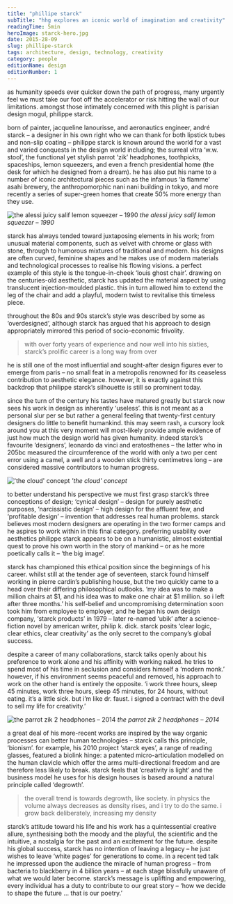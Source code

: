 ```yaml
---
title: "phillipe starck"
subTitle: "hhg explores an iconic world of imagination and creativity"
readingTime: 5min
heroImage: starck-hero.jpg
date: 2015-28-09
slug: phillipe-starck
tags: architecture, design, technology, creativity
category: people
editionName: design
editionNumber: 1
---
```


as humanity speeds ever quicker down the path of progress, many urgently feel we must take our foot off the accelerator or risk hitting the wall of our limitations. amongst those intimately concerned with this plight is parisian design mogul, philippe starck.

born of painter, jacqueline lanourisse, and aeronautics engineer, andré starck – a designer in his own right who we can thank for both lipstick tubes and non-slip coating – philippe starck is known around the world for a vast and varied conquests in the design world including; the surreal vitra ‘w.w. stool’, the functional yet stylish parrot ‘zik’ headphones, toothpicks, spaceships, lemon squeezers, and even a french presidential home (the desk for which he designed from a dream). he has also put his name to a number of iconic architectural pieces such as the infamous ‘la flamme’ asahi brewery, the anthropomorphic nani nani building in tokyo, and more recently a series of super-green homes that create 50% more energy than they use.

![the alessi juicy salif lemon squeezer – 1990](alessi.jpg)
*the alessi juicy salif lemon squeezer – 1990*

starck has always tended toward juxtaposing elements in his work; from unusual material components, such as velvet with chrome or glass with stone, through to humorous mixtures of traditional and modern. his designs are often curved, feminine shapes and he makes use of modern materials and technological processes to realise his flowing visions. a perfect example of this style is the tongue-in-cheek ‘louis ghost chair’. drawing on the centuries-old aesthetic, starck has updated the material aspect by using translucent injection-moulded plastic. this in turn allowed him to extend the leg of the chair and add a playful, modern twist to revitalise this timeless piece.

throughout the 80s and 90s starck’s style was described by some as ‘overdesigned’, although starck has argued that his approach to design appropriately mirrored this period of socio-economic frivolity.

>with over forty years of experience and now well into his sixties, starck’s prolific career is a long way from over

he is still one of the most influential and sought-after design figures ever to emerge from paris – no small feat in a metropolis renowned for its ceaseless contribution to aesthetic elegance. however, it is exactly against this backdrop that philippe starck’s silhouette is still so prominent today.

since the turn of the century his tastes have matured greatly but starck now sees his work in design as inherently ‘useless’. this is not meant as a personal slur per se but rather a general feeling that twenty-first century designers do little to benefit humankind. this may seem rash, a cursory look around you at this very moment will most-likely provide ample evidence of just how much the design world has given humanity. indeed starck’s favourite ‘designers’, leonardo da vinci and eratosthenes – the latter who in 205bc measured the circumference of the world with only a two per cent error using a camel, a well and a wooden stick thirty centimetres long – are considered massive contributors to human progress.

!['the cloud' concept](cloud.jpg)
*'the cloud' concept*

to better understand his perspective we must first grasp starck’s three conceptions of design; ‘cynical design’ – design for purely aesthetic purposes, ‘narcissistic design’ – high design for the affluent few, and ‘profitable design’ – invention that addresses real human problems. starck believes most modern designers are operating in the two former camps and he aspires to work within in this final category. preferring usability over aesthetics philippe starck appears to be on a humanistic, almost existential quest to prove his own worth in the story of mankind – or as he more poetically calls it – ‘the big image’.

starck has championed this ethical position since the beginnings of his career. whilst still at the tender age of seventeen, starck found himself working in pierre cardin’s publishing house, but the two quickly came to a head over their differing philosophical outlooks. ‘my idea was to make a million chairs at $1, and his idea was to make one chair at $1 million. so i left after three months.’ his self-belief and uncompromising determination soon took him from employee to employer, and he began his own design company, ‘starck products’ in 1979 – later re-named ‘ubik’ after a science-fiction novel by american writer, philip k. dick. starck posits ‘clear logic, clear ethics, clear creativity’ as the only secret to the company’s global success.

despite a career of many collaborations, starck talks openly about his preference to work alone and his affinity with working naked. he tries to spend most of his time in seclusion and considers himself a ‘modern monk.’ however, if his environment seems peaceful and removed, his approach to work on the other hand is entirely the opposite. ‘i work three hours, sleep 45 minutes, work three hours, sleep 45 minutes, for 24 hours, without eating. it’s a little sick. but i’m like dr. faust. i signed a contract with the devil to sell my life for creativity.’

![the parrot zik 2 headphones – 2014](parrot-zik-2.jpg)
*the parrot zik 2 headphones – 2014*

a great deal of his more-recent works are inspired by the way organic processes can better human technologies – starck calls this principle, ‘bionism’. for example, his 2010 project ‘starck eyes’, a range of reading glasses, featured a biolink hinge: a patented micro-articulation modelled on the human clavicle which offer the arms multi-directional freedom and are therefore less likely to break. starck feels that ‘creativity is light’ and the business model he uses for his design houses is based around a natural principle called ‘degrowth’.

>the overall trend is towards degrowth, like society. in physics the volume always decreases as density rises, and i try to do the same. i grow back deliberately, increasing my density

starck’s attitude toward his life and his work has a quintessential creative allure, synthesising both the moody and the playful, the scientific and the intuitive, a nostalgia for the past and an excitement for the future. despite his global success, starck has no intention of leaving a legacy – he just wishes to leave ‘white pages’ for generations to come. in a recent ted talk he impressed upon the audience the miracle of human progress – from bacteria to blackberry in 4 billion years – at each stage blissfully unaware of what we would later become. starck’s message is uplifting and empowering, every individual has a duty to contribute to our great story – ‘how we decide to shape the future … that is our poetry.’
